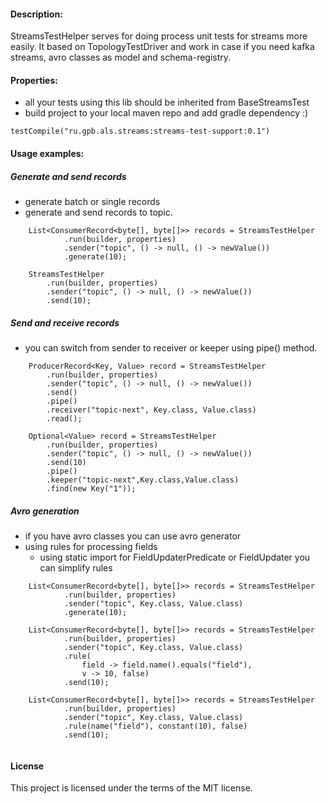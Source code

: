 #### Description:
StreamsTestHelper serves for doing process unit tests for streams more easily.
It based on TopologyTestDriver and 
work in case if you need kafka streams, avro classes as model and schema-registry.

#### Properties:
* all your tests using this lib should be inherited from BaseStreamsTest
* build project to your local maven repo and add gradle dependency :)
```
testCompile("ru.gpb.als.streams:streams-test-support:0.1")
```
#### Usage examples:
  
##### Generate and send records
* generate batch or single records
* generate and send records to topic.
   
```
    List<ConsumerRecord<byte[], byte[]>> records = StreamsTestHelper
            .run(builder, properties)
            .sender("topic", () -> null, () -> newValue())
            .generate(10);
     
    StreamsTestHelper
        .run(builder, properties)
        .sender("topic", () -> null, () -> newValue())
        .send(10);       
```

##### Send and receive records
* you can switch from sender to receiver or keeper using pipe() method.

```        
    ProducerRecord<Key, Value> record = StreamsTestHelper
        .run(builder, properties)
        .sender("topic", () -> null, () -> newValue())
        .send()
        .pipe()
        .receiver("topic-next", Key.class, Value.class)
        .read();        
           
    Optional<Value> record = StreamsTestHelper
        .run(builder, properties)
        .sender("topic", () -> null, () -> newValue())
        .send(10)
        .pipe()
        .keeper("topic-next",Key.class,Value.class)
        .find(new Key("1")); 
```

##### Avro generation
* if you have avro classes you can use avro generator
* using rules for processing fields 
  * using static import for FieldUpdaterPredicate or FieldUpdater you can simplify rules
```        
    List<ConsumerRecord<byte[], byte[]>> records = StreamsTestHelper
            .run(builder, properties)
            .sender("topic", Key.class, Value.class)
            .generate(10);
            
    List<ConsumerRecord<byte[], byte[]>> records = StreamsTestHelper
            .run(builder, properties)
            .sender("topic", Key.class, Value.class)
            .rule(
                field -> field.name().equals("field"), 
                v -> 10, false) 
            .send(10); 
  
    List<ConsumerRecord<byte[], byte[]>> records = StreamsTestHelper
            .run(builder, properties)
            .sender("topic", Key.class, Value.class)
            .rule(name("field"), constant(10), false) 
            .send(10);                    
                                             
```

#### License
This project is licensed under the terms of the MIT license.
